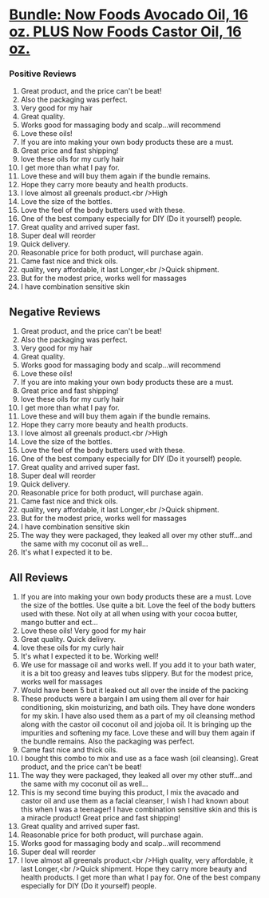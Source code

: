 # [Bundle: Now Foods Avocado Oil, 16 oz. PLUS Now Foods Castor Oil, 16 oz.](https://products.checkmycream.com/products/Bundle:-Now-Foods-Avocado-Oil-16-oz.-PLUS-Now-Foods-Castor-Oil-16-oz..html)

### Positive Reviews

<ol>
      <li>Great product, and the price can&#x27;t be beat!</li>
      <li>Also the packaging was perfect.</li>
      <li>Very good for my hair</li>
      <li>Great  quality.</li>
      <li>Works good for massaging body and scalp...will recommend</li>
      <li>Love these oils!</li>
      <li>If you are into making your own body products these are a must.</li>
      <li>Great price and fast shipping!</li>
      <li>love these oils for my curly hair</li>
      <li>I get more than what I pay for.</li>
      <li>Love these and will buy them again if the bundle remains.  </li>
      <li>Hope they carry more beauty and health products.</li>
      <li>I love almost all greenals product.&lt;br /&gt;High</li>
      <li>Love the size of the bottles.</li>
      <li>Love the feel of the body butters used with these.</li>
      <li>One of the best company especially for DIY (Do it yourself) people.</li>
      <li>Great quality and arrived super fast.</li>
      <li>Super deal will reorder</li>
      <li>Quick delivery.</li>
      <li>Reasonable price for both product,  will purchase again.</li>
      <li>Came fast nice and thick oils.</li>
      <li>quality, very affordable, it last Longer,&lt;br /&gt;Quick shipment.</li>
      <li>But for the modest price, works well for massages</li>
      <li>I have combination sensitive skin</li>
</ol>


<h2>Negative Reviews</h2>
<ol>
<li> Great product, and the price can&#x27;t be beat!</li>
<li> Also the packaging was perfect.</li>
<li> Very good for my hair</li>
<li> Great  quality.</li>
<li> Works good for massaging body and scalp...will recommend</li>
<li> Love these oils!</li>
<li> If you are into making your own body products these are a must.</li>
<li> Great price and fast shipping!</li>
<li> love these oils for my curly hair</li>
<li> I get more than what I pay for.</li>
<li> Love these and will buy them again if the bundle remains.  </li>
<li> Hope they carry more beauty and health products.</li>
<li> I love almost all greenals product.&lt;br /&gt;High</li>
<li> Love the size of the bottles.</li>
<li> Love the feel of the body butters used with these.</li>
<li> One of the best company especially for DIY (Do it yourself) people.</li>
<li> Great quality and arrived super fast.</li>
<li> Super deal will reorder</li>
<li> Quick delivery.</li>
<li> Reasonable price for both product,  will purchase again.</li>
<li> Came fast nice and thick oils.</li>
<li> quality, very affordable, it last Longer,&lt;br /&gt;Quick shipment.</li>
<li> But for the modest price, works well for massages</li>
<li> I have combination sensitive skin</li>
<li> The way  they were packaged, they leaked all over my other stuff...and the same with my coconut oil as well...</li>
<li> It&#x27;s what I expected it to be.</li>
</ol>

<h2>All Reviews</h2>

<ol>
    <li> If you are into making your own body products these are a must. Love the size of the bottles. Use quite a bit. Love the feel of the body butters used with these. Not oily at all when using with your cocoa butter, mango butter and ect...</li>
    <li> Love these oils! Very good for my hair</li>
    <li> Great  quality. Quick delivery.</li>
    <li> love these oils for my curly hair</li>
    <li> It&#x27;s what I expected it to be. Working well!</li>
    <li> We use for massage oil and works well. If you add it to your bath water, it is a bit too greasy and leaves tubs slippery. But for the modest price, works well for massages</li>
    <li> Would have been 5 but it leaked out all over the inside of the packing</li>
    <li> These products were a bargain I am using them all over for hair conditioning, skin moisturizing, and bath oils.  They have done wonders for my skin.  I have also used them as a part of my oil cleansing method along with the castor oil coconut oil and jojoba oil.  It is bringing up the impurities and softening my face.  Love these and will buy them again if the bundle remains.  Also the packaging was perfect.</li>
    <li> Came fast nice and thick oils.</li>
    <li> I bought this combo to mix and use as a face wash (oil cleansing). Great product, and the price can&#x27;t be beat!</li>
    <li> The way  they were packaged, they leaked all over my other stuff...and the same with my coconut oil as well...</li>
    <li> This is my second time buying this product, I mix the avacado and castor oil and use them as a facial cleanser, I wish I had known about this when I was a teenager! I have combination sensitive skin and this is a miracle product! Great price and fast shipping!</li>
    <li> Great quality and arrived super fast.</li>
    <li> Reasonable price for both product,  will purchase again.</li>
    <li> Works good for massaging body and scalp...will recommend</li>
    <li> Super deal will reorder</li>
    <li> I love almost all greenals product.&lt;br /&gt;High quality, very affordable, it last Longer,&lt;br /&gt;Quick shipment. Hope they carry more beauty and health products. I get more than what I pay for. One of the best company especially for DIY (Do it yourself) people.</li>
</ol>




